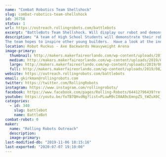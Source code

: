 ```yaml
---
name: "Combat Robotics Team Shellshock"
slug: combat-robotics-team-shellshock
id: 36758
status: 1
url: https://outreach.rollingrobots.com/battlebots
excerpt: "BattleBots Team Shellshock. Will display our robot and demonstrate its turtle power in the battle box."
description: "A team of High School Students will demonstrate their robot Shellshock.  The team participated in BattleBots 2019 and was featured in episode 7.
The team hopes to inspire other young builders.  Have a look at the inner workings of a full body spinner robot with a turtle theme."
location: Robot Ruckus - Axe Backwards Heavyweight Arena
image-primary:
  thumbnail: http://makers.makerfaireorlando.com/wp-content/uploads/2019/08/TeamShellshock-150x150.jpg
  medium: http://makers.makerfaireorlando.com/wp-content/uploads/2019/08/TeamShellshock-300x200.jpg
  large: http://makers.makerfaireorlando.com/wp-content/uploads/2019/08/TeamShellshock-1024x683.jpg
  full: http://makers.makerfaireorlando.com/wp-content/uploads/2019/08/TeamShellshock.jpg
website: https://outreach.rollingrobots.com/battlebots
email: gkirkman@rollingrobots.com
twitter: https://twitter.com/RollingRobots
instagram: https://www.instagram.com/rollingrobots/
facebook: https://www.facebook.com/pages/Rolling-Robots/64412796439?ref=ts
youtube: https://youtu.be/foTB7QHvdNg?list=PLuwM9cI0AA9cEmnpZS_tWZuX0C_zeQON6
categories:
  - id: 340
    slug: battlebot
    name: BattleBot
combat-robot: 0
maker:
  name: "Rolling Robots Outreach"
  description:
  image-primary: 
last-modified-db: "2019-11-06 18:15:16"
last-exported: "2020-07-07 19:10:00"
---
```

